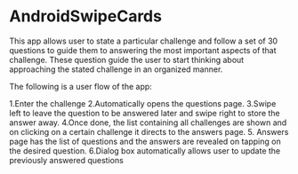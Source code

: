 # AndroidSwipeCards
This app allows user to state a particular challenge and follow a set of 30 questions to guide them to answering the most important aspects of that challenge. These question guide the user to start thinking about approaching the stated challenge in an organized manner.

The following is a user flow of the app:

1.Enter the challenge
2.Automatically opens the questions page.
3.Swipe left to leave the question to be answered later and swipe right to store the answer away.
4.Once done, the list containing all challenges are shown and on clicking on a certain challenge it directs to the answers page.
5. Answers page has the list of questions and the answers are revealed on tapping on the desired question.
6.Dialog box automatically allows user to update the previously answered questions
